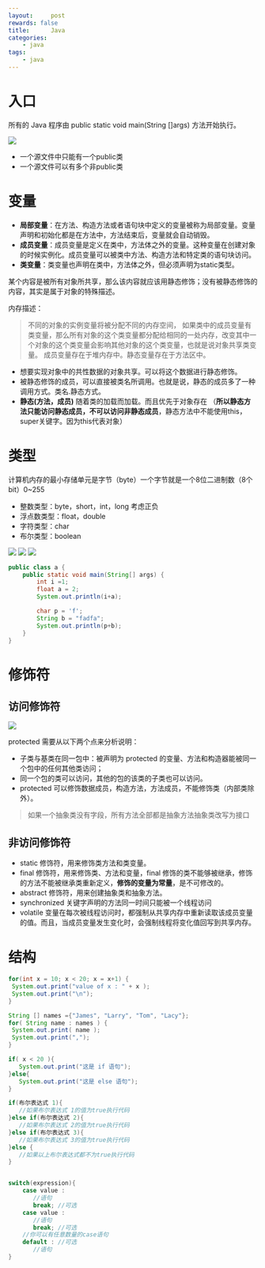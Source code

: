 ```yaml
---
layout:     post
rewards: false
title:      Java
categories:
    - java
tags:
    - java
---
```


# 入口

所有的 Java 程序由 public static void main(String []args) 方法开始执行。

![](https://cdn.jsdelivr.net/gh/631068264/img/006y8mN6ly1g8zm3nmweaj30h707oglr.jpg)

- 一个源文件中只能有一个public类
- 一个源文件可以有多个非public类

# 变量

- **局部变量**：在方法、构造方法或者语句块中定义的变量被称为局部变量。变量声明和初始化都是在方法中，方法结束后，变量就会自动销毁。
- **成员变量**：成员变量是定义在类中，方法体之外的变量。这种变量在创建对象的时候实例化。成员变量可以被类中方法、构造方法和特定类的语句块访问。
- **类变量**：类变量也声明在类中，方法体之外，但必须声明为static类型。


某个内容是被所有对象所共享，那么该内容就应该用静态修饰；没有被静态修饰的内容，其实是属于对象的特殊描述。

内存描述：

>不同的对象的实例变量将被分配不同的内存空间，
>如果类中的成员变量有类变量，那么所有对象的这个类变量都分配给相同的一处内存，改变其中一个对象的这个类变量会影响其他对象的这个类变量，也就是说对象共享类变量。
>成员变量存在于堆内存中。静态变量存在于方法区中。

- 想要实现对象中的共性数据的对象共享。可以将这个数据进行静态修饰。
- 被静态修饰的成员，可以直接被类名所调用。也就是说，静态的成员多了一种调用方式。类名.静态方式。
- **静态(方法，成员)** 随着类的加载而加载。而且优先于对象存在
  （**所以静态方法只能访问静态成员，不可以访问非静态成员**，静态方法中不能使用this，super关键字。因为this代表对象）
  
  
# 类型

计算机内存的最小存储单元是字节（byte）一个字节就是一个8位二进制数（8个bit）0~255

- 整数类型：byte，short，int，long 考虑正负
- 浮点数类型：float，double
- 字符类型：char
- 布尔类型：boolean

<span class='gp-3'>
    <img src='https://cdn.jsdelivr.net/gh/631068264/img/006y8mN6ly1g8zmxn0gisj30nu0h4q3i.jpg' />
    <img src='https://cdn.jsdelivr.net/gh/631068264/img/006y8mN6ly1g8zn2vup80j31ac0pwt91.jpg' />
    <img src='https://cdn.jsdelivr.net/gh/631068264/img/006y8mN6ly1g8zneb5oxtj31570u0wfz.jpg' />
</span>

```java
public class a {
    public static void main(String[] args) {
        int i =1;
        float a = 2;
        System.out.println(i+a);

        char p = 'f';
        String b = "fadfa";
        System.out.println(p+b);
    }
}
```

# 修饰符

## 访问修饰符

![](https://cdn.jsdelivr.net/gh/631068264/img/006y8mN6ly1g8zonju0kyj318e0u0wgg.jpg)

protected 需要从以下两个点来分析说明：

- 子类与基类在同一包中：被声明为 protected 的变量、方法和构造器能被同一个包中的任何其他类访问；
- 同一个包的类可以访问，其他的包的该类的子类也可以访问。
- protected 可以修饰数据成员，构造方法，方法成员，不能修饰类（内部类除外）。

> 如果一个抽象类没有字段，所有方法全部都是抽象方法抽象类改写为接口

## 非访问修饰符

- static 修饰符，用来修饰类方法和类变量。
- final 修饰符，用来修饰类、方法和变量，final 修饰的类不能够被继承，修饰的方法不能被继承类重新定义，**修饰的变量为常量**，是不可修改的。
- abstract 修饰符，用来创建抽象类和抽象方法。
- synchronized 关键字声明的方法同一时间只能被一个线程访问 
- volatile 变量在每次被线程访问时，都强制从共享内存中重新读取该成员变量的值。而且，当成员变量发生变化时，会强制线程将变化值回写到共享内存。


# 结构

```java
for(int x = 10; x < 20; x = x+1) {
 System.out.print("value of x : " + x );
 System.out.print("\n");
}

String [] names ={"James", "Larry", "Tom", "Lacy"};
for( String name : names ) {
 System.out.print( name );
 System.out.print(",");
}

if( x < 20 ){
   System.out.print("这是 if 语句");
}else{
   System.out.print("这是 else 语句");
}

if(布尔表达式 1){
   //如果布尔表达式 1的值为true执行代码
}else if(布尔表达式 2){
   //如果布尔表达式 2的值为true执行代码
}else if(布尔表达式 3){
   //如果布尔表达式 3的值为true执行代码
}else {
   //如果以上布尔表达式都不为true执行代码
}


switch(expression){
    case value :
       //语句
       break; //可选
    case value :
       //语句
       break; //可选
    //你可以有任意数量的case语句
    default : //可选
       //语句
}
```
